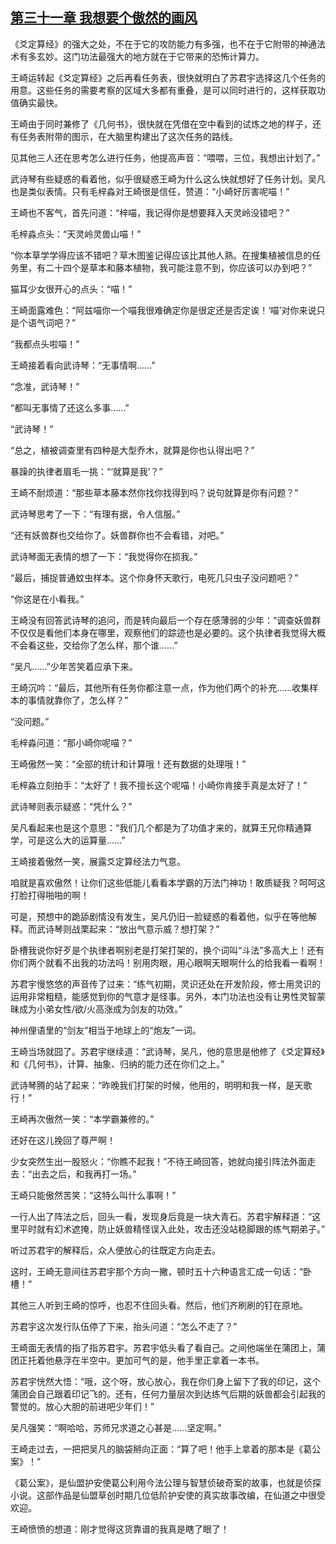 ## [第三十一章 我想要个傲然的画风](https://www.xxbiquge.com/11_11207/5463454.html)


  《爻定算经》的强大之处，不在于它的攻防能力有多强，也不在于它附带的神通法术有多玄妙。这门功法最强大的地方就在于它带来的恐怖计算力。

  王崎运转起《爻定算经》之后再看任务表，很快就明白了苏君宇选择这几个任务的用意。这些任务的需要考察的区域大多都有重叠，是可以同时进行的，这样获取功值确实最快。

  王崎由于同时兼修了《几何书》，很快就在凭借在空中看到的试炼之地的样子，还有任务表附带的图示，在大脑里构建出了这次任务的路线。

  见其他三人还在思考怎么进行任务，他提高声音：“喂喂，三位，我想出计划了。”

  武诗琴有些疑惑的看着他，似乎很疑惑王崎为什么这么快就想好了任务计划。吴凡也是类似表情。只有毛梓淼对王崎很是信任，赞道：“小崎好厉害呢喵！”

  王崎也不客气，首先问道：“梓喵，我记得你是想要拜入天灵岭没错吧？”

  毛梓淼点头：“天灵岭灵兽山喵！”

  “你本草学学得应该不错吧？草木图鉴记得应该比其他人熟。在搜集植被信息的任务里，有二十四个是草本和藤本植物，我可能注意不到，你应该可以办到吧？”

  猫耳少女很开心的点头：“喵！”

  王崎面露难色：“阿兹喵你一个喵我很难确定你是很定还是否定诶！‘喵’对你来说只是个语气词吧？”

  “我都点头啦喵！”

  王崎接着看向武诗琴：“无事情啊……”

  “念准，武诗琴！”

  “都叫无事情了还这么多事……”

  “武诗琴！”

  “总之，植被调查里有四种是大型乔木，就算是你也认得出吧？”

  暴躁的执律者眉毛一挑：“‘就算是我’？”

  王崎不耐烦道：“那些草本藤本然你找你找得到吗？说句就算是你有问题？”

  武诗琴思考了一下：“有理有据，令人信服。”

  “还有妖兽群也交给你了。妖兽群你也不会看错，对吧。”

  武诗琴面无表情的想了一下：“我觉得你在损我。”

  “最后，捕捉普通蚊虫样本。这个你身怀天歌行，电死几只虫子没问题吧？”

  “你这是在小看我。”

  王崎没有回答武诗琴的追问，而是转向最后一个存在感薄弱的少年：“调查妖兽群不仅仅是看他们本身在哪里，观察他们的踪迹也是必要的。这个执律者我觉得大概不会看这些，交给你了怎么样，那个谁……”

  “吴凡……”少年苦笑着应承下来。

  王崎沉吟：“最后，其他所有任务你都注意一点，作为他们两个的补充……收集样本的事情就靠你了，怎么样？”

  “没问题。”

  毛梓淼问道：“那小崎你呢喵？”

  王崎傲然一笑：“全部的统计和计算哦！还有数据的处理哦！”

  毛梓淼立刻拍手：“太好了！我不擅长这个呢喵！小崎你肯接手真是太好了！”

  武诗琴则表示疑惑：“凭什么？”

  吴凡看起来也是这个意思：“我们几个都是为了功值才来的，就算王兄你精通算学，可是这么大的运算量……”

  王崎接着傲然一笑，展露爻定算经法力气意。

  咱就是喜欢傲然！让你们这些低能儿看看本学霸的万法门神功！敢质疑我？呵呵这打脸打得啪啪的啊！

  可是，预想中的跪舔剧情没有发生，吴凡仍旧一脸疑惑的看着他，似乎在等他解释。而武诗琴则战栗起来：“放出气意示威？想打架？”

  卧槽我说你好歹是个执律者啊别老是打架打架的，换个词叫“斗法”多高大上！还有你们两个就看不出我的功法吗！别用肉眼，用心眼啊天眼啊什么的给我看一看啊！

  苏君宇慢悠悠的声音传了过来：“练气初期，灵识还处在开发阶段，修士用灵识的运用非常粗糙，能感觉到你的气意才是怪事。另外，本门功法也没有让男性灵智蒙昧成为小弟女性/欲/火高涨成为剑友的功效。”

  神州俚语里的“剑友”相当于地球上的“炮友”一词。

  王崎当场就囧了。苏君宇继续道：“武诗琴，吴凡，他的意思是他修了《爻定算经》和《几何书》，计算、抽象、归纳的能力还在你们之上。”

  武诗琴腾的站了起来：“昨晚我们打架的时候，他用的，明明和我一样，是天歌行！”

  王崎再次傲然一笑：“本学霸兼修的。”

  还好在这儿挽回了尊严啊！

  少女突然生出一股怒火：“你瞧不起我！”不待王崎回答，她就向接引阵法外面走去：“出去之后，和我再打一场。”

  王崎只能傲然苦笑：“这特么叫什么事啊！”

  一行人出了阵法之后，回头一看，发现身后竟是一块大青石。苏君宇解释道：“这里平时就有幻术遮掩，防止妖兽精怪误入此处，攻击还没站稳脚跟的练气期弟子。”

  听过苏君宇的解释后，众人便放心的往既定方向走去。

  这时，王崎无意间往苏君宇那个方向一撇，顿时五十六种语言汇成一句话：“卧槽！”

  其他三人听到王崎的惊呼，也忍不住回头看。然后，他们齐刷刷的钉在原地。

  苏君宇这次发行队伍停了下来，抬头问道：“怎么不走了？”

  王崎面无表情的指了指苏君宇。苏君宇低头看了看自己。之间他端坐在蒲团上，蒲团正托着他悬浮在半空中。更加可气的是，他手里正拿着一本书。

  苏君宇恍然大悟：“哦，这个呀，放心放心，我在你们身上留下了我的印记，这个蒲团会自己跟着印记飞的。还有，任何力量层次到达练气后期的妖兽都会引起我的警觉的。放心大胆的前进吧少年们！”

  吴凡强笑：“啊哈哈，苏师兄求道之心甚是……坚定啊。”

  王崎走过去，一把把吴凡的脑袋掰向正面：“算了吧！他手上拿着的那本是《葛公案》！”

  《葛公案》，是仙盟护安使葛公利用今法公理与智慧侦破奇案的故事，也就是侦探小说。这部作品是仙盟草创时期几位低阶护安使的真实故事改编，在仙道之中很受欢迎。

  王崎愤愤的想道：刚才觉得这货靠谱的我真是瞎了眼了！
